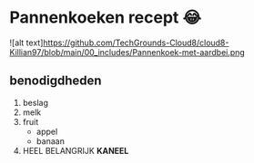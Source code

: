 # Pannenkoeken recept :joy:
![alt text]https://github.com/TechGrounds-Cloud8/cloud8-Killian97/blob/main/00_includes/Pannenkoek-met-aardbei.png

## benodigdheden
1. beslag
2. melk
3. fruit
    - appel
    - banaan
4. HEEL BELANGRIJK **KANEEL**

